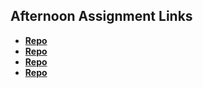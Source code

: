 ## Afternoon Assignment Links

* **[Repo](https://github.com/MeganHancock/Burgershack)**
* **[Repo](https://github.com/MeganHancock/gregslist_api)**
* **[Repo](https://github.com/MeganHancock/<ASSIGNMENT_REPO>)**
* **[Repo](https://github.com/MeganHancock/<ASSIGNMENT_REPO>)**
